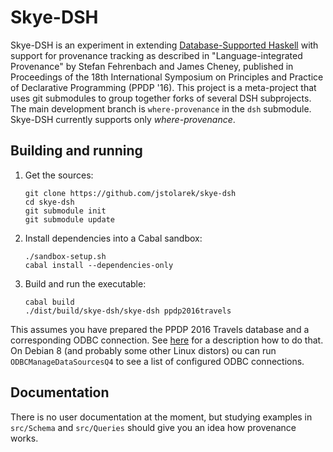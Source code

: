 Skye-DSH
========

Skye-DSH is an experiment in extending [Database-Supported
Haskell](https://github.com/ulricha/dsh) with support for provenance tracking as
described in "Language-integrated Provenance" by Stefan Fehrenbach and James
Cheney, published in Proceedings of the 18th International Symposium on
Principles and Practice of Declarative Programming (PPDP '16).  This project is
a meta-project that uses git submodules to group together forks of several DSH
subprojects.  The main development branch is `where-provenance` in the `dsh`
submodule.  Skye-DSH currently supports only *where-provenance*.


Building and running
--------------------

1. Get the sources:

   ```
   git clone https://github.com/jstolarek/skye-dsh
   cd skye-dsh
   git submodule init
   git submodule update
   ```

2. Install dependencies into a Cabal sandbox:

   ```
   ./sandbox-setup.sh
   cabal install --dependencies-only
   ```

3. Build and run the executable:

   ```
   cabal build
   ./dist/build/skye-dsh/skye-dsh ppdp2016travels
   ```

This assumes you have prepared the PPDP 2016 Travels database and a
corresponding ODBC connection.  See
[here](https://github.com/jstolarek/skye-dsh/blob/master/doc/preparing_databases.md#ppdp2016-databases)
for a description how to do that.  On Debian 8 (and probably some other Linux
distors) ou can run `ODBCManageDataSourcesQ4` to see a list of configured ODBC
connections.


Documentation
-------------

There is no user documentation at the moment, but studying examples in
`src/Schema` and `src/Queries` should give you an idea how provenance works.